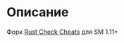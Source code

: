 # Описание
Форк [Rust Check Cheats](https://hlmod.net/resources/rust-check-cheats.1437/) для SM 1.11+
